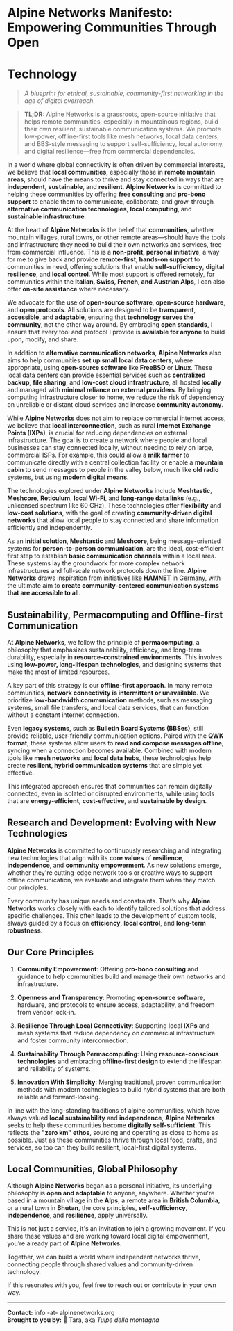 # Alpine Networks Manifesto: Empowering Communities Through Open 
# Technology
> _A blueprint for ethical, sustainable, community-first networking in 
> the age of digital overreach._

> **TL;DR:** 
> Alpine Networks is a grassroots, open-source initiative 
> that helps remote communities, especially in mountainous regions, 
> build their own resilient, sustainable communication systems. We 
> promote low-power, offline-first tools like mesh networks, local data 
> centers, and BBS-style messaging to support self-sufficiency, local 
> autonomy, and digital resilience—free from commercial dependencies.

In a world where global connectivity is often driven by commercial 
interests, we believe that **local communities**, especially those in 
**remote mountain areas**, should have the means to thrive and stay 
connected in ways that are **independent**, **sustainable**, and 
**resilient**. **Alpine Networks** is committed to helping these 
communities by offering **free consulting** and **pro-bono support** to 
enable them to communicate, collaborate, and grow-through **alternative 
communication technologies**, **local computing**, and **sustainable 
infrastructure**.

At the heart of **Alpine Networks** is the belief that **communities**, 
whether mountain villages, rural towns, or other remote areas—should 
have the tools and infrastructure they need to build their own networks 
and services, free from commercial influence. This is a **non-profit, 
personal initiative**, a way for me to give back and provide 
**remote-first, hands-on support** to communities in need, offering 
solutions that enable **self-sufficiency**, **digital resilience**, and 
**local control**. While most support is offered remotely, for 
communities within the **Italian, Swiss, French, and Austrian Alps**, I 
can also offer **on-site assistance** where necessary.

We advocate for the use of **open-source software**, **open-source 
hardware**, and **open protocols**. All solutions are designed to be 
**transparent**, **accessible**, and **adaptable**, ensuring that 
**technology serves the community**, not the other way around. By 
embracing **open standards**, I ensure that every tool and protocol I 
provide is **available for anyone** to build upon, modify, and share.

In addition to **alternative communication networks**, **Alpine 
Networks** also aims to help communities **set up small local data 
centers**, where appropriate, using **open-source software** like 
**FreeBSD** or **Linux**. These local data centers can provide essential 
services such as **centralized backup**, **file sharing**, and 
**low-cost cloud infrastructure**, all hosted **locally** and managed 
with **minimal reliance on external providers**. By bringing computing 
infrastructure closer to home, we reduce the risk of dependency on 
unreliable or distant cloud services and increase **community 
autonomy**.

While **Alpine Networks** does not aim to replace commercial internet 
access, we believe that **local interconnection**, such as rural 
**Internet Exchange Points (IXPs)**, is crucial for reducing 
dependencies on external infrastructure. The goal is to create a network 
where people and local businesses can stay connected locally, without 
needing to rely on large, commercial ISPs. For example, this could allow 
a **milk farmer** to communicate directly with a central collection 
facility or enable a **mountain cabin** to send messages to people in 
the valley below, much like **old radio** systems, but using **modern 
digital means**.

The technologies explored under **Alpine Networks** include 
**Meshtastic**, **Meshcore**, **Reticulum**, **local Wi-Fi**, and 
**long-range data links** (e.g., unlicensed spectrum like 60 GHz). These 
technologies offer **flexibility** and **low-cost solutions**, with the 
goal of creating **community-driven digital networks** that allow local 
people to stay connected and share information efficiently and 
independently.

As an **initial solution**, **Meshtastic** and **Meshcore**, being 
message-oriented systems for **person-to-person communication**, are the 
ideal, cost-efficient first step to establish **basic communication 
channels** within a local area. These systems lay the groundwork for 
more complex network infrastructures and full-scale network protocols 
down the line. **Alpine Networks** draws inspiration from initiatives 
like **HAMNET** in Germany, with the ultimate aim to **create 
community-centered communication systems that are accessible to all**.

## Sustainability, Permacomputing and Offline-first Communication

At **Alpine Networks**, we follow the principle of **permacomputing**, a 
philosophy that emphasizes sustainability, efficiency, and long-term 
durability, especially in **resource-constrained environments**. This 
involves using **low-power, long-lifespan technologies**, and designing 
systems that make the most of limited resources.

A key part of this strategy is our **offline-first approach**. In many 
remote communities, **network connectivity is intermittent or 
unavailable**. We prioritize **low-bandwidth communication** methods, 
such as messaging systems, small file transfers, and local data 
services, that can function without a constant internet connection.

Even **legacy systems**, such as **Bulletin Board Systems (BBSes)**, 
still provide reliable, user-friendly communication options. Paired with 
the **QWK format**, these systems allow users to **read and compose 
messages offline**, syncing when a connection becomes available. 
Combined with modern tools like **mesh networks** and **local data 
hubs**, these technologies help create **resilient, hybrid communication 
systems** that are simple yet effective.

This integrated approach ensures that communities can remain digitally 
connected, even in isolated or disrupted environments, while using tools 
that are **energy-efficient**, **cost-effective**, and **sustainable by 
design**.

## Research and Development: Evolving with New Technologies

**Alpine Networks** is committed to continuously researching and 
integrating new technologies that align with its **core values** of 
**resilience**, **independence**, and **community empowerment**. As new 
solutions emerge, whether they're cutting-edge network tools or creative 
ways to support offline communication, we evaluate and integrate them 
when they match our principles.

Every community has unique needs and constraints. That’s why **Alpine 
Networks** works closely with each to identify tailored solutions that 
address specific challenges. This often leads to the development of 
custom tools, always guided by a focus on **efficiency**, **local 
control**, and **long-term robustness**.

## Our Core Principles

1. **Community Empowerment**: Offering **pro-bono consulting** and 
guidance to help communities build and manage their own networks and 
infrastructure.

2. **Openness and Transparency**: Promoting **open-source software**, 
hardware, and protocols to ensure access, adaptability, and freedom from 
vendor lock-in.

3. **Resilience Through Local Connectivity**: Supporting local **IXPs** 
and mesh systems that reduce dependency on commercial infrastructure and 
foster community interconnection.

4. **Sustainability Through Permacomputing**: Using **resource-conscious 
technologies** and embracing **offline-first design** to extend the 
lifespan and reliability of systems.

5. **Innovation With Simplicity**: Merging traditional, proven 
communication methods with modern technologies to build hybrid systems 
that are both reliable and forward-looking.

In line with the long-standing traditions of alpine communities, which 
have always valued **local sustainability** and **independence**, 
**Alpine Networks** seeks to help these communities become **digitally 
self-sufficient**. This reflects the **"zero km" ethos**, sourcing and 
operating as close to home as possible. Just as these communities thrive 
through local food, crafts, and services, so too can they build 
resilient, local-first digital systems.

## Local Communities, Global Philosophy

Although **Alpine Networks** began as a personal initiative, its 
underlying philosophy is **open and adaptable** to anyone, anywhere. 
Whether you're based in a mountain village in the **Alps**, a remote 
area in **British Columbia**, or a rural town in **Bhutan**, the core 
principles, **self-sufficiency**, **independence**, and **resilience**, 
apply universally.

This is not just a service, it's an invitation to join a growing 
movement. If you share these values and are working toward local digital 
empowerment, you’re already part of **Alpine Networks**.

Together, we can build a world where independent networks thrive, 
connecting people through shared values and community-driven technology.

If this resonates with you, feel free to reach out or contribute in your 
own way.

---

**Contact:** info -at- alpinenetworks.org  
**Brought to you by:** :tulip: Tara, aka *Tulpe della montagna*


